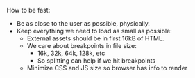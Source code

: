 

How to be fast:

 - Be as close to the user as possible, physically.
 - Keep everything we need to load as small as possible:
   - External assets should be in first 16kB of HTML.
   - We care about breakpoints in file size:
     - 16k, 32k, 64k, 128k, etc
     - So splitting can help if we hit breakpoints
   - Minimize CSS and JS size so browser has info to render
